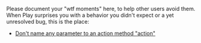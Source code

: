 Please document your "wtf moments" here, to help other users avoid them.
When Play surprises you with a behavior you didn't expect or a yet unresolved bug, this is the place:

 - [Don't name any parameter to an action method "action"](https://play.lighthouseapp.com/projects/57987-play-framework/tickets/1381-enums-are-not-parsed-correctly-are-null-at-action-methods)